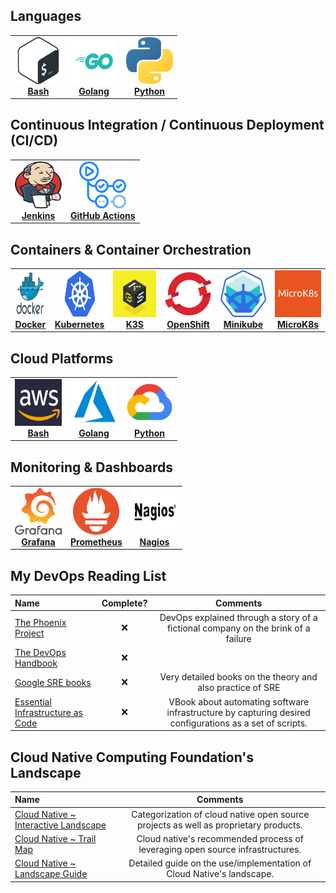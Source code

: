 ## Languages
<center>
  <table>
    <tr>
      <td align="center"><a href="tools/bash.md"><img src="images/bash.png" width="75px;" height="75px;" alt="Bash"/><br /><b>Bash</b></a></td>
      <td align="center"><a href="tools/golang.md"><img src="images/go.png" width="75px;" height="75px;" alt="Golang"/><br /><b>Golang</b></a></td>
      <td align="center"><a href="tools/python.md"><img src="images/python.png" width="75px;" height="75px;" alt="Python"/><br /><b>Python</b></a></td>
    </tr>
  </table>
</center>

##  Continuous Integration / Continuous Deployment (CI/CD)
<center>
  <table>
    <tr>
      <td align="center"><a href="tools/jenkins.md"><img src="images/jenkins.png" width="75px;" height="75px;" alt="Jenkins"/><br /><b>Jenkins</b></a></td>
      <td align="center"><a href="tools/githubactions.md"><img src="images/actions.png" width="75px;" height="75px;" alt="GitHub Actions"/><br /><b>GitHub Actions</b></a></td>
    </tr>
  </table>
</center>

##  Containers & Container Orchestration
<center>
  <table>
    <tr>
      <td align="center"><a href="tools/docker.md"><img src="images/docker.png" width="50px;" height="75px;" alt="Docker"/><br /><b>Docker</b></a></td>
      <td align="center"><a href="tools/kubernetes.md"><img src="images/kubernetes.png" width="50px;" height="75px;" alt="Kubernetes"/><br /><b>Kubernetes</b></a></td>
      <td align="center"><a href="tools/k3s.md"><img src="images/k3s.png" width="75px;" height="75px;" alt="K3S"/><br /><b>K3S</b></a></td>
      <td align="center"><a href="tools/openshift.md"><img src="images/openshift.png" width="75px;" height="75px;" alt="OpenShift"/><br /><b>OpenShift</b></a></td>
      <td align="center"><a href="tools/minikube.md"><img src="images/minikube.png" width="75px;" height="75px;" alt="Minikube"/><br /><b>Minikube</b></a></td>
      <td align="center"><a href="tools/microk8s.md"><img src="images/micro.png" width="75px;" height="75px;" alt="MicroK8s"/><br /><b>MicroK8s</b></a></td>
    </tr>
  </table>
</center>

## Cloud Platforms
<center>
  <table>
    <tr>
      <td align="center"><a href="tools/aws.md"><img src="images/aws.png" width="75px;" height="75px;" alt="AWS"/><br /><b>Bash</b></a></td>
      <td align="center"><a href="tools/azure.md"><img src="images/azure.png" width="75px;" height="75px;" alt="Azure"/><br /><b>Golang</b></a></td>
      <td align="center"><a href="tools/gcp.md"><img src="images/gcp.png" width="75px;" height="75px;" alt="GCP"/><br /><b>Python</b></a></td>
    </tr>
  </table>
</center>

## Monitoring & Dashboards
<center>
  <table>
    <tr>
      <td align="center"><a href="tools/grafana.md"><img src="images/grafana.png" width="75px;" height="75px;" alt="Grafana"/><br /><b>Grafana</b></a></td>
      <td align="center"><a href="tools/prometheus.md"><img src="images/prometheus.png" width="75px;" height="75px;" alt="Prometheus"/><br /><b>Prometheus</b></a></td>
      <td align="center"><a href="tools/nagios.md"><img src="images/nagios.png" width="75px;" height="75px;" alt="Nagios"/><br /><b>Nagios</b></a></td>
    </tr>
  </table>
</center>

## My DevOps Reading List
Name | Complete? | Comments
:------|:------:|:------:
[The Phoenix Project](https://www.amazon.com/Phoenix-Project-DevOps-Helping-Business/dp/1942788290) | ❌ | DevOps explained through a story of a fictional company on the brink of a failure
[The DevOps Handbook](https://www.amazon.com/dp/1942788002) | ❌ |
[Google SRE books](https://landing.google.com/sre/books) | ❌ | Very detailed books on the theory and also practice of SRE
[Essential Infrastructure as Code](https://www.manning.com/books/essential-infrastructure-as-code) | ❌ | VBook about automating software infrastructure by capturing desired configurations as a set of scripts.

## Cloud Native Computing Foundation's Landscape
Name | Comments
:------|:------:
[Cloud Native ~ Interactive Landscape](https://landscape.cncf.io/) | Categorization of cloud native open source projects as well as proprietary products.
[Cloud Native ~ Trail Map](https://raw.githubusercontent.com/cncf/trailmap/master/CNCF_TrailMap_latest.pdf) | Cloud native's recommended process of leveraging open source infrastructures.
[Cloud Native ~ Landscape Guide](https://landscape.cncf.io/guide) | Detailed guide on the use/implementation of Cloud Native's landscape.

